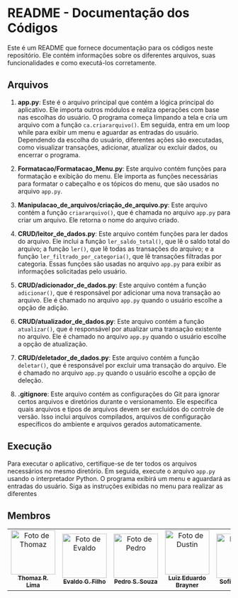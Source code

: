 # README - Documentação dos Códigos

Este é um README que fornece documentação para os códigos neste repositório. Ele contém informações sobre os diferentes arquivos, suas funcionalidades e como executá-los corretamente.

## Arquivos

1. **app.py**: Este é o arquivo principal que contém a lógica principal do aplicativo. Ele importa outros módulos e realiza operações com base nas escolhas do usuário. O programa começa limpando a tela e cria um arquivo com a função `ca.criararquivo()`. Em seguida, entra em um loop while para exibir um menu e aguardar as entradas do usuário. Dependendo da escolha do usuário, diferentes ações são executadas, como visualizar transações, adicionar, atualizar ou excluir dados, ou encerrar o programa.

2. **Formatacao/Formatacao_Menu.py**: Este arquivo contém funções para formatação e exibição do menu. Ele importa as funções necessárias para formatar o cabeçalho e os tópicos do menu, que são usados no arquivo `app.py`.

3. **Manipulacao_de_arquivos/criação_de_arquivo.py**: Este arquivo contém a função `criararquivo()`, que é chamada no arquivo `app.py` para criar um arquivo. Ele retorna o nome do arquivo criado.

4. **CRUD/leitor_de_dados.py**: Este arquivo contém funções para ler dados do arquivo. Ele inclui a função `ler_saldo_total()`, que lê o saldo total do arquivo; a função `ler()`, que lê todas as transações do arquivo; e a função `ler_filtrado_por_categoria()`, que lê transações filtradas por categoria. Essas funções são usadas no arquivo `app.py` para exibir as informações solicitadas pelo usuário.

5. **CRUD/adicionador_de_dados.py**: Este arquivo contém a função `adicionar()`, que é responsável por adicionar uma nova transação ao arquivo. Ele é chamado no arquivo `app.py` quando o usuário escolhe a opção de adição.

6. **CRUD/atualizador_de_dados.py**: Este arquivo contém a função `atualizar()`, que é responsável por atualizar uma transação existente no arquivo. Ele é chamado no arquivo `app.py` quando o usuário escolhe a opção de atualização.

7. **CRUD/deletador_de_dados.py**: Este arquivo contém a função `deletar()`, que é responsável por excluir uma transação do arquivo. Ele é chamado no arquivo `app.py` quando o usuário escolhe a opção de deleção.

8. **.gitignore**: Este arquivo contém as configurações do Git para ignorar certos arquivos e diretórios durante o versionamento. Ele especifica quais arquivos e tipos de arquivos devem ser excluídos do controle de versão. Isso inclui arquivos compilados, arquivos de configuração específicos do ambiente e arquivos gerados automaticamente.

## Execução

Para executar o aplicativo, certifique-se de ter todos os arquivos necessários no mesmo diretório. Em seguida, execute o arquivo `app.py` usando o interpretador Python. O programa exibirá um menu e aguardará as entradas do usuário. Siga as instruções exibidas no menu para realizar as diferentes

   ## Membros

<table>
  <tr>
    <td align="center">
      <a href="https://github.com/Thomazrlima">
        <img src="https://avatars3.githubusercontent.com/Thomazrlima" width="100px;" alt="Foto de Thomaz"/><br>
        <sub>
          <b>Thomaz R. Lima</b>
        </sub>
      </a>
    </td>
    <td align="center">
      <a href="https://github.com/evaldocunhaf">
        <img src="https://avatars3.githubusercontent.com/evaldocunhaf" width="100px;" alt="Foto de Evaldo"/><br>
        <sub>
          <b>Evaldo G. Filho</b>
        </sub>
      </a>
    </td>
    <td align="center">
      <a href="https://github.com/hsspedro">
        <img src="https://avatars.githubusercontent.com/hsspedro" width="100px;" alt="Foto de Pedro"/><br>
        <sub>
          <b>Pedro S. Souza</b>
        </sub>
      </a>
    </td>
    <td align="center">
      <a href="https://github.com/Luiz-Edu0202">
        <img src="https://avatars.githubusercontent.com/Luiz-Edu0202" width="100px;" alt="Foto de Dustin"/><br>
        <sub>
          <b>Luiz Eduardo Brayner</b>
        </sub>
      </a>
    </td>
    <td align="center">
      <a href="https://github.com/Sofia-Saraiva">
        <img src="https://avatars.githubusercontent.com/Sofia-Saraiva" width="100px;" alt="Foto de Sofia"/><br>
        <sub>
          <b>Sofia Saraiva</b>
        </sub>
      </a>
    </td>
  </tr>
</table>
